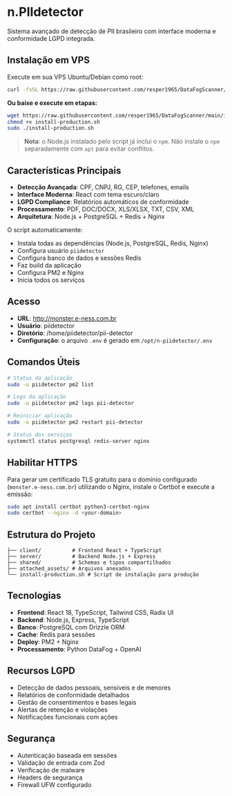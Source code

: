 # n.PIIdetector

Sistema avançado de detecção de PII brasileiro com interface moderna e conformidade LGPD integrada.

## Instalação em VPS

Execute em sua VPS Ubuntu/Debian como root:

```bash
curl -fsSL https://raw.githubusercontent.com/resper1965/DataFogScanner/main/install-production.sh | bash
```

**Ou baixe e execute em etapas:**

```bash
wget https://raw.githubusercontent.com/resper1965/DataFogScanner/main/install-production.sh
chmod +x install-production.sh
sudo ./install-production.sh
```

> **Nota**: o Node.js instalado pelo script já inclui o `npm`. Não instale o `npm` separadamente com `apt` para evitar conflitos.

## Características Principais

- **Detecção Avançada**: CPF, CNPJ, RG, CEP, telefones, emails
- **Interface Moderna**: React com tema escuro/claro
- **LGPD Compliance**: Relatórios automáticos de conformidade
- **Processamento**: PDF, DOC/DOCX, XLS/XLSX, TXT, CSV, XML
- **Arquitetura**: Node.js + PostgreSQL + Redis + Nginx

O script automaticamente:
- Instala todas as dependências (Node.js, PostgreSQL, Redis, Nginx)
- Configura usuário `piidetector`
- Configura banco de dados e sessões Redis
- Faz build da aplicação
- Configura PM2 e Nginx
- Inicia todos os serviços

## Acesso

- **URL**: http://monster.e-ness.com.br
- **Usuário**: piidetector
- **Diretório**: /home/piidetector/pii-detector
- **Configuração**: o arquivo `.env` é gerado em `/opt/n-piidetector/.env`

## Comandos Úteis

```bash
# Status da aplicação
sudo -u piidetector pm2 list

# Logs da aplicação
sudo -u piidetector pm2 logs pii-detector

# Reiniciar aplicação
sudo -u piidetector pm2 restart pii-detector

# Status dos serviços
systemctl status postgresql redis-server nginx
```

## Habilitar HTTPS

Para gerar um certificado TLS gratuito para o domínio configurado (`monster.e-ness.com.br`) utilizando o Nginx, instale o Certbot e execute a emissão:

```bash
sudo apt install certbot python3-certbot-nginx
sudo certbot --nginx -d <your-domain>
```

## Estrutura do Projeto

```
├── client/          # Frontend React + TypeScript
├── server/          # Backend Node.js + Express
├── shared/          # Schemas e tipos compartilhados
├── attached_assets/ # Arquivos anexados
└── install-production.sh # Script de instalação para produção
```

## Tecnologias

- **Frontend**: React 18, TypeScript, Tailwind CSS, Radix UI
- **Backend**: Node.js, Express, TypeScript
- **Banco**: PostgreSQL com Drizzle ORM
- **Cache**: Redis para sessões
- **Deploy**: PM2 + Nginx
- **Processamento**: Python DataFog + OpenAI

## Recursos LGPD

- Detecção de dados pessoais, sensíveis e de menores
- Relatórios de conformidade detalhados
- Gestão de consentimentos e bases legais
- Alertas de retenção e violações
- Notificações funcionais com ações

## Segurança

- Autenticação baseada em sessões
- Validação de entrada com Zod
- Verificação de malware
- Headers de segurança
- Firewall UFW configurado
